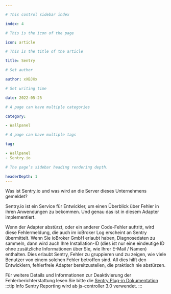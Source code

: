 ```yaml
---

# This control sidebar index

index: 4

# This is the icon of the page

icon: article

# This is the title of the article

title: Sentry

# Set author

author: xXBJXx

# Set writing time

date: 2022-05-25

# A page can have multiple categories

category:

- Wallpanel

# A page can have multiple tags

tag:

- Wallpanel
- Sentry.io

# The page’s sidebar heading rendering depth.

headerDepth: 1
---
```


Was ist Sentry.io und was wird an die Server dieses Unternehmens gemeldet?

Sentry.io ist ein Service für Entwickler, um einen Überblick über Fehler in ihren Anwendungen zu bekommen. Und genau das ist in diesem Adapter implementiert.

Wenn der Adapter abstürzt, oder ein anderer Code-Fehler auftritt, wird diese Fehlermeldung, die auch im ioBroker Log
erscheint an Sentry übermittelt. Wenn Sie ioBroker GmbH erlaubt haben, Diagnosedaten zu sammeln, dann wird auch Ihre
Installation-ID (dies ist nur eine eindeutige ID ohne zusätzliche Informationen über Sie, wie Ihrer E-Mail / Namen)
enthalten. Dies erlaubt Sentry, Fehler zu gruppieren und zu zeigen, wie viele Benutzer von einem solchen Fehler
betroffen sind. All dies hilft den Entwicklern, fehlerfreie Adapter bereitzustellen, die praktisch nie abstürzen.

Für weitere Details und Informationen zur Deaktivierung der Fehlerberichterstattung lesen Sie bitte die
[Sentry Plug-in Dokumentation](https://github.com/ioBroker/plugin-sentry#plugin-sentry) <br>
:::tip Info
Sentry Reporting wird ab js-controller 3.0 verwendet.
:::